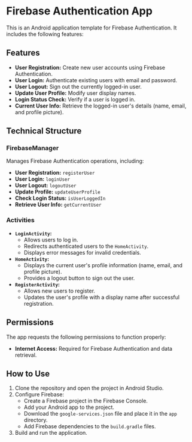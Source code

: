 # Firebase Authentication App

This is an Android application template for Firebase Authentication. It includes the following features:

## Features

- **User Registration:** Create new user accounts using Firebase Authentication.
- **User Login:** Authenticate existing users with email and password.
- **User Logout:** Sign out the currently logged-in user.
- **Update User Profile:** Modify user display names.
- **Login Status Check:** Verify if a user is logged in.
- **Current User Info:** Retrieve the logged-in user's details (name, email, and profile picture).

## Technical Structure

### FirebaseManager

Manages Firebase Authentication operations, including:

- **User Registration:** `registerUser`
- **User Login:** `loginUser`
- **User Logout:** `logoutUser`
- **Update Profile:** `updateUserProfile`
- **Check Login Status:** `isUserLoggedIn`
- **Retrieve User Info:** `getCurrentUser`

### Activities

- **`LoginActivity`:**
    - Allows users to log in.
    - Redirects authenticated users to the `HomeActivity`.
    - Displays error messages for invalid credentials.
- **`HomeActivity`:**
    - Displays the current user's profile information (name, email, and profile picture).
    - Provides a logout button to sign out the user.
- **`RegisterActivity`:**
    - Allows new users to register.
    - Updates the user's profile with a display name after successful registration.

## Permissions

The app requests the following permissions to function properly:

- **Internet Access:** Required for Firebase Authentication and data retrieval.

## How to Use

1. Clone the repository and open the project in Android Studio.
2. Configure Firebase:
    - Create a Firebase project in the Firebase Console.
    - Add your Android app to the project.
    - Download the `google-services.json` file and place it in the `app` directory.
    - Add Firebase dependencies to the `build.gradle` files.
3. Build and run the application.
   
